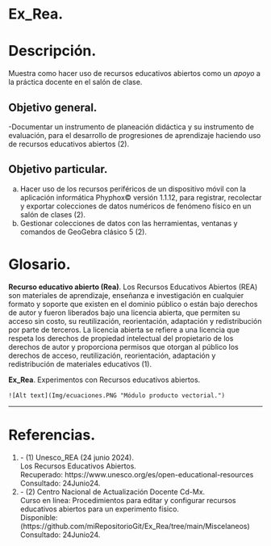 # Ex_Rea.

# Descripción.
Muestra como hacer uso de recursos educativos abiertos como un _apoyo_ a la práctica docente
en el salón de clase.

## Objetivo general. 

-Documentar un instrumento de planeación didáctica y su instrumento de evaluación, para el desarrollo 
de progresiones de aprendizaje haciendo uso de recursos educativos abiertos (2). 

## Objetivo particular. 

<ol type="a">
  <li>Hacer uso de los recursos periféricos de un dispositivo móvil 
      con la aplicación informática Phyphox© versión 1.1.12, para 
	  registrar, recolectar y exportar colecciones de datos numéricos 
	  de fenómeno físico en un salón de clases (2). </li>
  <li>Gestionar colecciones de datos con las herramientas, 
	  ventanas y comandos de GeoGebra clásico 5 (2). </li>
</ol>

# Glosario.

**Recurso educativo abierto (Rea)**.
	Los Recursos Educativos Abiertos (REA) son materiales de aprendizaje, 
	enseñanza e investigación en cualquier formato y soporte que existen 
	en el dominio público o están bajo derechos de autor y fueron 
	liberados bajo una licencia abierta, que permiten su acceso sin costo,
	su reutilización, reorientación, adaptación y redistribución por parte
	de terceros. 	La licencia abierta se refiere a una licencia que 
	respeta los derechos de propiedad intelectual del propietario de los 
	derechos de autor y proporciona permisos que otorgan al público los 
	derechos de acceso, reutilización, reorientación, adaptación y 
	redistribución de materiales educativos (1).

**Ex_Rea**.
	Experimentos con Recursos educativos abiertos.
	
	![Alt text](Img/ecuaciones.PNG "Módulo producto vectorial.")	

	
***

# Referencias.

<ol>
	<li>
	- (1) Unesco_REA (24 junio 2024).<br>
	 Los Recursos Educativos Abiertos.<br> 
	 Recuperado: https://www.unesco.org/es/open-educational-resources<br>
	 Consultado: 24Junio24.
	 </li> 
	 <li>
	- (2) Centro Nacional de Actualización Docente Cd-Mx.<br>
		Curso en línea: Procedimientos para editar y configurar recursos educativos abiertos para un experimento físico.<br> 	
		Disponible: (https://github.com/miRepositorioGit/Ex_Rea/tree/main/Miscelaneos)<br> 
		Consultado: 24Junio24.
	 </li>
</ol>


